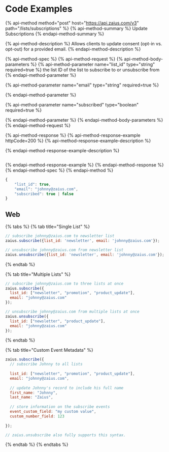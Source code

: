 # Code Examples

{% api-method method="post" host="https://api.zaius.com/v3" path="/lists/subscriptions" %}
{% api-method-summary %}
Update Subscriptions 
{% endapi-method-summary %}

{% api-method-description %}
Allows clients to update consent \(opt-in vs. opt-out\) for a provided email.
{% endapi-method-description %}

{% api-method-spec %}
{% api-method-request %}
{% api-method-body-parameters %}
{% api-method-parameter name="list\_id" type="string" required=true %}
the list ID of the list to subscribe to or unsubscribe from
{% endapi-method-parameter %}

{% api-method-parameter name="email" type="string" required=true %}

{% endapi-method-parameter %}

{% api-method-parameter name="subscribed" type="boolean" required=true %}

{% endapi-method-parameter %}
{% endapi-method-body-parameters %}
{% endapi-method-request %}

{% api-method-response %}
{% api-method-response-example httpCode=200 %}
{% api-method-response-example-description %}

{% endapi-method-response-example-description %}

```

```
{% endapi-method-response-example %}
{% endapi-method-response %}
{% endapi-method-spec %}
{% endapi-method %}

```javascript
{
	"list_id": true,
	"email": "johnny@zaius.com",
	"subscribed": true | false
}
```

## Web

{% tabs %}
{% tab title="Single List" %}
```javascript
// subscribe johnny@zaius.com to newsletter list
zaius.subscribe({list_id: 'newsletter', email: 'johnny@zaius.com'});

// unsubscribe johnny@zaius.com from newsletter list
zaius.unsubscribe({list_id: 'newsletter', email: 'johnny@zaius.com'});
```
{% endtab %}

{% tab title="Multiple Lists" %}
```javascript
// subscribe johnny@zaius.com to three lists at once
zaius.subscribe({
  list_id: ["newsletter", "promotion", "product_update"], 
  email: "johnny@zaius.com"
});

// unsubscribe johnny@zaius.com from multiple lists at once
zaius.unsubscribe({
  list_id: ["newsletter", "product_update"], 
  email: "johnny@zaius.com"
});
```
{% endtab %}

{% tab title="Custom Event Metadata" %}
```javascript
zaius.subscribe({
  // subscribe Johnny to all lists
  
  list_id: ["newsletter", "promotion", "product_update"],
  email: "johnny@zaius.com",
  
  // update Johnny's record to include his full name
  first_name: "Johnny",
  last_name: "Zaius",
  
  // store information on the subscribe events
  event_custom_field: "my custom value",
  custom_number_field: 123
  
});

// zaius.unsubscribe also fully supports this syntax.
```
{% endtab %}
{% endtabs %}



